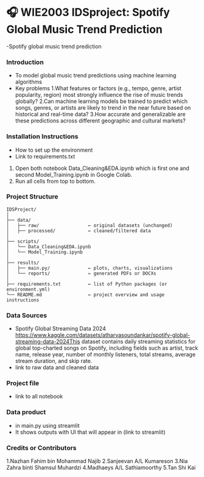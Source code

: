 # 🎧 WIE2003 IDSproject: Spotify Global Music Trend Prediction
-Spotify global music trend prediction
### Introduction
- To model global music trend predictions using machine learning algorithms
- Key problems 
1.What features or factors (e.g., tempo, genre, artist popularity, region) most strongly influence the rise of music trends globally?
2.Can machine learning models be trained to predict which songs, genres, or artists are likely to trend in the near future based on historical and real-time data?
3.How accurate and generalizable are these predictions across different geographic and cultural markets?


### Installation Instructions
- How to set up the environment
- Link to requirements.txt
1. Open both notebook Data_Cleaning&EDA.ipynb which is first one and second Model_Training.ipynb in Google Colab.
2. Run all cells from top to bottom.


### Project Structure
```
IDSProject/
│
├── data/
│   ├── raw/                  ← original datasets (unchanged)
│   ├── processed/            ← cleaned/filtered data
│
├── scripts/            
│   └── Data_Cleaning&EDA.ipynb
│   └── Model_Training.ipynb
│ 
├── results/
│   ├── main.py/              ← plots, charts, visualizations
│   └── reports/              ← generated PDFs or DOCXs
│
├── requirements.txt          ← list of Python packages (or environment.yml)
└── README.md                 ← project overview and usage instructions

```


### Data Sources
- Spotify Global Streaming Data 2024
https://www.kaggle.com/datasets/atharvasoundankar/spotify-global-streaming-data-2024This dataset contains daily streaming statistics for global top-charted songs on Spotify, including fields such as artist, track name, release year, number of monthly listeners, total streams, average stream duration, and skip rate.
- link to raw data and cleaned data


### Project file
- link to all notebook 


### Data product
- in main.py using streamlit 
- It shows outputs with UI that will appear in (link to streamlit)


### Credits or Contributors
1.Nazhan Fahim bin Mohammad Najib
2.Sanjeevan A/L Kumareson
3.Nia Zahra binti Shamsul Muhardzi
4.Madhaeys A/L Sathiamoorthy
5.Tan Shi Kai
